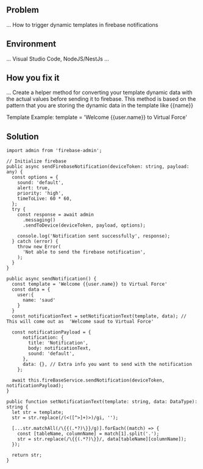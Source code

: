 ## Problem

...
How to trigger dynamic templates in firebase notifications

## Environment

... Visual Studio Code, NodeJS/NestJs ...

## How you fix it

... Create a helper method for converting your template dynamic data with the actual values before sending it to firebase. This method is based on the pattern that you are storing the dynamic data in the template like {{name}}

Template Example:
template = 'Welcome {{user.name}} to Virtual Force'

## Solution

```
import admin from 'firebase-admin';

// Initialize firebase
public async sendFirebaseNotification(deviceToken: string, payload: any) {
  const options = {
    sound: 'default',
    alert: true,
    priority: 'high',
    timeToLive: 60 * 60,
  };
  try {
    const response = await admin
      .messaging()
      .sendToDevice(deviceToken, payload, options);

    console.log('Notification sent successfully', response);
  } catch (error) {
    throw new Error(
      'Not able to send the firebase notification',
    );
  }
}

public async sendNotification() {
  const template = 'Welcome {{user.name}} to Virtual Force'
  const data = {
    user:{
      name: 'saud'
    }
  }
  const notificationText = setNotificationText(template, data); // This will come out as  'Welcome saud to Virtual Force'

  const notificationPayload = {
      notification: {
        title: 'Notification',
        body: notificationText,
        sound: 'default',
      },
      data: {}, // Extra info you want to send with the notification
    };

  await this.fireBaseService.sendNotification(deviceToken, notificationPayload);
}

public function setNotificationText(template: string, data: DataType): string {
  let str = template;
  str = str.replace(/(<([^>]+)>)/gi, '');

  [...str.matchAll(/\{{(.*?)\}}/g)].forEach((match) => {
    const [tableName, columnName] = match[1].split('.');
    str = str.replace(/\{{(.*?)\}}/, data[tableName][columnName]);
  });

  return str;
}
```
